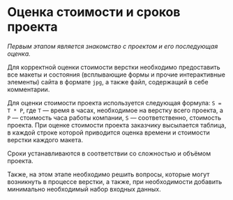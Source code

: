 # Оценка стоимости и сроков проекта

*Первым этапом является знакомство с проектом и его последующая оценка.*

Для корректной оценки стоимости верстки необходимо предоставить все макеты и состояния (всплывающие формы и прочие интерактивные элементы) сайта в формате `jpg`, а также файл, содержащий в себе комментарии.

Для оценки стоимости проекта используется следующая формула: `S = T * P`, где `T` — время в часах, необходимое на верстку всего проекта, а `P` — стоимость часа работы компании, `S` — соответственно, стоимость проекта.
При оценке стоимости проекта заказчику высылается таблица, в каждой строке которой приводится оценка времени и стоимости верстки каждого макета.

Сроки устанавливаются в соответствии со сложностью и объёмом проекта.

Также, на этом этапе необходимо решить вопросы, которые могут возникнуть в процессе верстки, а также, при необходимости добавить минимально необходимый набор входных данных.